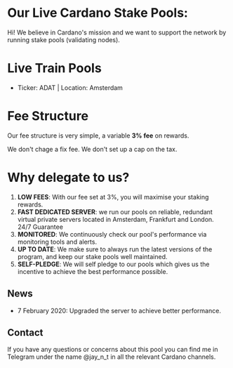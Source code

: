 # Our Live Cardano Stake Pools:

Hi! We believe in Cardano's mission and we want to support the network by running stake pools (validating nodes).

# Live Train Pools

 - Ticker: ADAT | Location: Amsterdam

# Fee Structure
Our fee structure is very simple, a variable **3%  fee** on rewards.

We don't chage a fix fee. We don't set up a cap on the tax.

# Why delegate to us?

 1. **LOW FEES**: With our fee set at 3%, you will maximise your staking rewards.
 2. **FAST DEDICATED SERVER**: we run our pools on reliable, redundant virtual private servers located in Amsterdam, Frankfurt and London. 24/7 Guarantee
 3. **MONITORED**: We continuously check our pool's performance via monitoring tools and alerts.
 4. **UP TO DATE**: We make sure to always run the latest versions of the program, and keep our stake pools well maintained.
 5. **SELF-PLEDGE**: We will self pledge to our pools which gives us the incentive to achieve the best performance possible.

## News

- 7 February 2020: Upgraded the server to achieve better performance.

## Contact

If you have any questions or concerns about this pool you can find me in Telegram under the name @jay_n_t in all the relevant Cardano channels.
